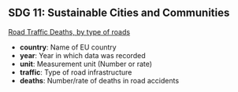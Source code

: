 ## SDG 11: Sustainable Cities and Communities
[Road Traffic Deaths, by type of roads](https://ec.europa.eu/eurostat/databrowser/view/sdg_11_40/default/table?lang=en&category=sdg.sdg_11)

- **country**: Name of EU country
- **year**: Year in which data was recorded
- **unit**: Measurement unit (Number or rate)
- **traffic**: Type of road infrastructure
- **deaths**: Number/rate of deaths in road accidents
